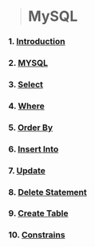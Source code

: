 > # MySQL

### 1. [Introduction](./Md/Introdunction.md)
### 2. [MYSQL](./Md/mysql.md)
### 3. [Select](./Md/Select.md)
### 4. [Where](./Md/Where.md)
### 5. [Order By](./Md/Order%20By.md)
### 6. [Insert Into](./Md/INSERT%20INTO.MD)
### 7. [Update](./Md/update.md)
### 8. [Delete Statement](./Md/DELETE%20Statement.md)
### 9. [Create Table](./Md/Create%20Table.md)
### 10. [Constrains](./Md/constrains.md)